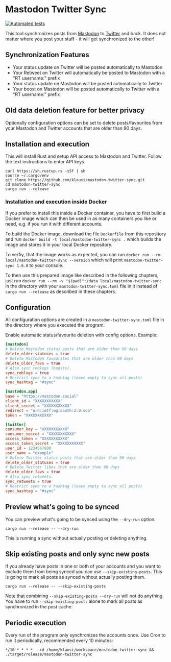 # Mastodon Twitter Sync

[![Automated tests](https://github.com/klausi/mastodon-twitter-sync/workflows/Testing/badge.svg)](https://github.com/klausi/mastodon-twitter-sync/actions)

This tool synchronizes posts from [Mastodon](https://joinmastodon.org/) to [Twitter](https://twitter.com/) and back. It does not matter where you post your stuff - it will get synchronized to the other!

## Synchronization Features

* Your status update on Twitter will be posted automatically to Mastodon
* Your Retweet on Twitter will automatically be posted to Mastodon with a "RT username:" prefix
* Your status update on Mastodon will be posted automatically to Twitter
* Your boost on Mastodon will be posted automatically to Twitter with a "RT username:" prefix

## Old data deletion feature for better privacy

Optionally configuration options can be set to delete posts/favourites from your Mastodon and Twitter accounts that are older than 90 days.

## Installation and execution

This will install Rust and setup API access to Mastodon and Twitter. Follow the text instructions to enter API keys.

```
curl https://sh.rustup.rs -sSf | sh
source ~/.cargo/env
git clone https://github.com/klausi/mastodon-twitter-sync.git
cd mastodon-twitter-sync
cargo run --release
```

### Installation and execution inside Docker

If you prefer to install this inside a Docker container, you have to first build a Docker image which can then be used in as many containers you like or need, e.g. if you run it with different accounts.

To build the Docker image, download the file `Dockerfile` from this repository and run `docker build -t local/mastodon-twitter-sync .` which builds the image and stores it in your local Docker repository.

To verfiy, that the image works as expected, you can run `docker run --rm local/mastodon-twitter-sync --version` which will print `mastodon-twitter-sync 1.6.0` to your console.

To then use this prepared image like described in the following chapters, just run `docker run --rm -v "$(pwd)":/data local/mastodon-twitter-sync` in the directory with your `mastodon-twitter-sync.toml` file in it instead of `cargo run --release` as described in these chapters.

## Configuration

All configuration options are created in a `mastodon-twitter-sync.toml` file in the directory where you executed the program.

Enable automatic status/favourite deletion with config options. Example:

```toml
[mastodon]
# Delete Mastodon status posts that are older than 90 days
delete_older_statuses = true
# Delete Mastodon favourites that are older than 90 days
delete_older_favs = true
# Also sync reblogs (boosts).
sync_reblogs = true
# Restrict sync to a hashtag (leave empty to sync all posts)
sync_hashtag = "#sync"

[mastodon.app]
base = "https://mastodon.social"
client_id = "XXXXXXXXXXX"
client_secret = "XXXXXXXXXXX"
redirect = "urn:ietf:wg:oauth:2.0:oob"
token = "XXXXXXXXXXX"

[twitter]
consumer_key = "XXXXXXXXXXX"
consumer_secret = "XXXXXXXXXXX"
access_token = "XXXXXXXXXXX"
access_token_secret = "XXXXXXXXXXX"
user_id = 1234567890
user_name = "example"
# Delete Twitter status posts that are older than 90 days
delete_older_statuses = true
# Delete Twitter likes that are older than 90 days
delete_older_favs = true
# Also sync retweets.
sync_retweets = true
# Restrict sync to a hashtag (leave empty to sync all posts)
sync_hashtag = "#sync"
```

## Preview what's going to be synced

You can preview what's going to be synced using the `--dry-run` option:

    cargo run --release -- --dry-run

This is running a sync without actually posting or deleting anything.

## Skip existing posts and only sync new posts

If you already have posts in one or both of your accounts and you want to exclude them from being synced you can use `--skip-existing-posts`. This is going to mark all posts as synced without actually posting them.

    cargo run --release -- --skip-existing-posts

Note that combining `--skip-existing-posts --dry-run` will not do anything. You have to run `--skip-existing-posts` alone to mark all posts as synchronized in the post cache.

## Periodic execution

Every run of the program only synchronizes the accounts once. Use Cron to run it periodically, recommended every 10 minutes:

```
*/10 * * * *   cd /home/klausi/workspace/mastodon-twitter-sync && ./target/release/mastodon-twitter-sync
```

